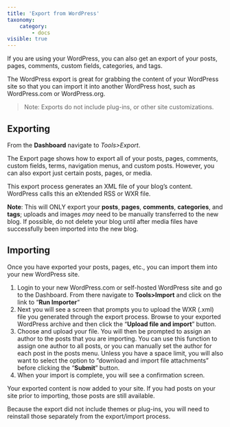 ```yaml
---
title: 'Export from WordPress'
taxonomy:
    category:
        - docs
visible: true
---
```


If you are using your WordPress, you can also get an export of your posts, pages, comments, custom fields, categories, and tags.

The WordPress export is great for grabbing the content of your WordPress site so that you can import it into another WordPress host, such as WordPress.com or WordPress.org.

> Note: Exports do not include plug-ins, or other site customizations.

## Exporting
From the **Dashboard** navigate to _Tools>Export_.

The Export page shows how to export all of your posts, pages, comments, custom fields, terms, navigation menus, and custom posts. However, you can also export just certain posts, pages, or media.

This export process generates an XML file of your blog’s content. WordPress calls this an  eXtended RSS or WXR file.

**Note**: This will ONLY export your **posts**, **pages**, **comments**, **categories**, and **tags**; uploads and images _may_ need to be manually transferred to the new blog. If possible, do not delete your blog until after media files have successfully been imported into the new blog.

## Importing
Once you have exported your posts, pages, etc., you can import them into your new WordPress site.
1. Login to your new WordPress.com or self-hosted WordPress site and go to the Dashboard.  From there navigate to **Tools>Import** and click on the link to “**Run Importer**“
2. Next you will see a screen that prompts you to upload the WXR (.xml) file you generated through the export process. Browse to your exported WordPress archive and then click the “**Upload file and import**” button.
3. Choose and upload your file.  You will then be prompted to assign an author to the posts that you are importing.  You can use this function to assign one author to all posts, or you can manually set the author for each post in the posts menu. Unless you have a space limit, you will also want to select the option to “download and import file attachments” before clicking the “**Submit**” button.
4. When your import is complete, you will see a confirmation screen.

Your exported content is now added to your site. If you had posts on your site prior to importing, those posts are still available.

Because the export did not include themes or plug-ins, you will need to reinstall those separately from the export/import process.